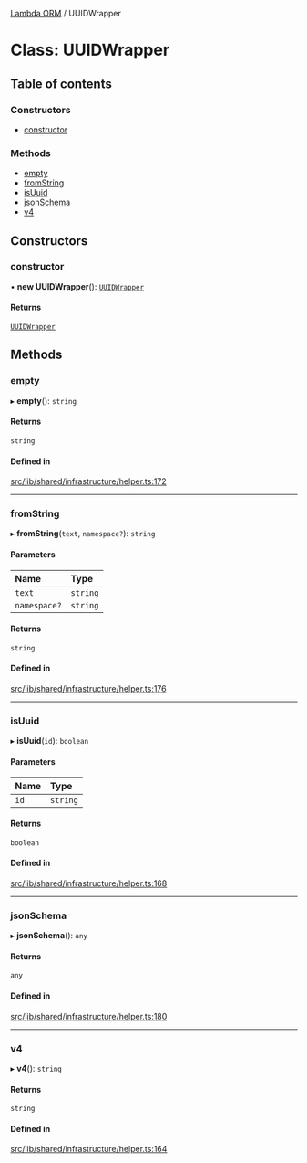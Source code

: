 [Lambda ORM](../README.md) / UUIDWrapper

# Class: UUIDWrapper

## Table of contents

### Constructors

- [constructor](UUIDWrapper.md#constructor)

### Methods

- [empty](UUIDWrapper.md#empty)
- [fromString](UUIDWrapper.md#fromstring)
- [isUuid](UUIDWrapper.md#isuuid)
- [jsonSchema](UUIDWrapper.md#jsonschema)
- [v4](UUIDWrapper.md#v4)

## Constructors

### constructor

• **new UUIDWrapper**(): [`UUIDWrapper`](UUIDWrapper.md)

#### Returns

[`UUIDWrapper`](UUIDWrapper.md)

## Methods

### empty

▸ **empty**(): `string`

#### Returns

`string`

#### Defined in

[src/lib/shared/infrastructure/helper.ts:172](https://github.com/lambda-orm/lambdaorm-base/blob/7b6b74ecb98995ca00f3d0d7aa2f84db15cdd7eb/src/lib/shared/infrastructure/helper.ts#L172)

___

### fromString

▸ **fromString**(`text`, `namespace?`): `string`

#### Parameters

| Name | Type |
| :------ | :------ |
| `text` | `string` |
| `namespace?` | `string` |

#### Returns

`string`

#### Defined in

[src/lib/shared/infrastructure/helper.ts:176](https://github.com/lambda-orm/lambdaorm-base/blob/7b6b74ecb98995ca00f3d0d7aa2f84db15cdd7eb/src/lib/shared/infrastructure/helper.ts#L176)

___

### isUuid

▸ **isUuid**(`id`): `boolean`

#### Parameters

| Name | Type |
| :------ | :------ |
| `id` | `string` |

#### Returns

`boolean`

#### Defined in

[src/lib/shared/infrastructure/helper.ts:168](https://github.com/lambda-orm/lambdaorm-base/blob/7b6b74ecb98995ca00f3d0d7aa2f84db15cdd7eb/src/lib/shared/infrastructure/helper.ts#L168)

___

### jsonSchema

▸ **jsonSchema**(): `any`

#### Returns

`any`

#### Defined in

[src/lib/shared/infrastructure/helper.ts:180](https://github.com/lambda-orm/lambdaorm-base/blob/7b6b74ecb98995ca00f3d0d7aa2f84db15cdd7eb/src/lib/shared/infrastructure/helper.ts#L180)

___

### v4

▸ **v4**(): `string`

#### Returns

`string`

#### Defined in

[src/lib/shared/infrastructure/helper.ts:164](https://github.com/lambda-orm/lambdaorm-base/blob/7b6b74ecb98995ca00f3d0d7aa2f84db15cdd7eb/src/lib/shared/infrastructure/helper.ts#L164)
